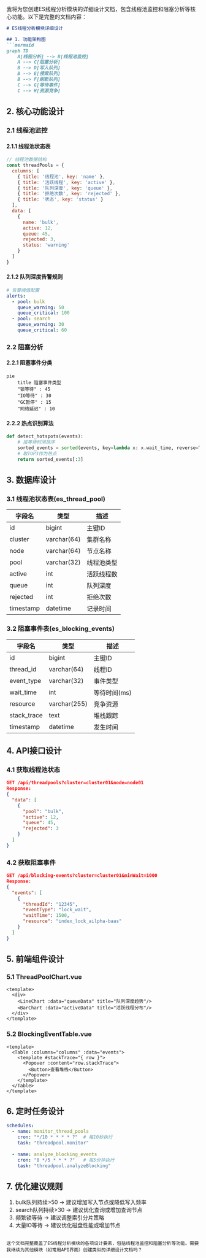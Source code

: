 我将为您创建ES线程分析模块的详细设计文档，包含线程池监控和阻塞分析等核心功能。以下是完整的文档内容：

```markdown:e:\Ideaproject\dipper-elastic-monitor\doc\详细设计\208-ES线程分析模块.md
# ES线程分析模块详细设计

## 1. 功能架构图
```mermaid
graph TD
    A[线程分析] --> B[线程池监控]
    A --> C[阻塞分析]
    B --> D[写入队列]
    B --> E[搜索队列]
    B --> F[刷新队列]
    C --> G[等待事件]
    C --> H[资源竞争]
```

## 2. 核心功能设计
### 2.1 线程池监控
#### 2.1.1 线程池状态表
```javascript
// 线程池数据结构
const threadPools = {
  columns: [
    { title: '线程池', key: 'name' },
    { title: '活跃线程', key: 'active' },
    { title: '队列深度', key: 'queue' },
    { title: '拒绝次数', key: 'rejected' },
    { title: '状态', key: 'status' }
  ],
  data: [
    {
      name: 'bulk',
      active: 12,
      queue: 45,
      rejected: 3,
      status: 'warning'
    }
  ]
}
```

#### 2.1.2 队列深度告警规则
```yaml
# 告警阈值配置
alerts:
  - pool: bulk
    queue_warning: 50
    queue_critical: 100
  - pool: search
    queue_warning: 30
    queue_critical: 60
```

### 2.2 阻塞分析
#### 2.2.1 阻塞事件分类
```mermaid
pie
    title 阻塞事件类型
    "锁等待" : 45
    "IO等待" : 30
    "GC暂停" : 15
    "网络延迟" : 10
```

#### 2.2.2 热点识别算法
```python
def detect_hotspots(events):
    # 按等待时间排序
    sorted_events = sorted(events, key=lambda x: x.wait_time, reverse=True)
    # 取TOP3作为热点
    return sorted_events[:3]
```

## 3. 数据库设计
### 3.1 线程池状态表(es_thread_pool)
| 字段名 | 类型 | 描述 |
|-------|------|------|
| id | bigint | 主键ID |
| cluster | varchar(64) | 集群名称 |
| node | varchar(64) | 节点名称 |
| pool | varchar(32) | 线程池类型 |
| active | int | 活跃线程数 |
| queue | int | 队列深度 |
| rejected | int | 拒绝次数 |
| timestamp | datetime | 记录时间 |

### 3.2 阻塞事件表(es_blocking_events)
| 字段名 | 类型 | 描述 |
|-------|------|------|
| id | bigint | 主键ID |
| thread_id | varchar(64) | 线程ID |
| event_type | varchar(32) | 事件类型 |
| wait_time | int | 等待时间(ms) |
| resource | varchar(255) | 竞争资源 |
| stack_trace | text | 堆栈跟踪 |
| timestamp | datetime | 发生时间 |

## 4. API接口设计
### 4.1 获取线程池状态
```json
GET /api/threadpools?cluster=cluster01&node=node01
Response:
{
  "data": [
    {
      "pool": "bulk",
      "active": 12,
      "queue": 45,
      "rejected": 3
    }
  ]
}
```

### 4.2 获取阻塞事件
```json
GET /api/blocking-events?cluster=cluster01&minWait=1000
Response:
{
  "events": [
    {
      "threadId": "12345",
      "eventType": "lock_wait",
      "waitTime": 1500,
      "resource": "index_lock_ailpha-baas"
    }
  ]
}
```

## 5. 前端组件设计
### 5.1 ThreadPoolChart.vue
```vue
<template>
  <div>
    <LineChart :data="queueData" title="队列深度趋势"/>
    <BarChart :data="activeData" title="活跃线程分布"/>
  </div>
</template>
```

### 5.2 BlockingEventTable.vue
```vue
<template>
  <Table :columns="columns" :data="events">
    <template #stackTrace="{ row }">
      <Popover :content="row.stackTrace">
        <Button>查看堆栈</Button>
      </Popover>
    </template>
  </Table>
</template>
```

## 6. 定时任务设计
```yaml
schedules:
  - name: monitor_thread_pools
    cron: "*/10 * * * * ?"  # 每10秒执行
    task: "threadpool.monitor"
    
  - name: analyze_blocking_events
    cron: "0 */5 * * * ?"   # 每5分钟执行
    task: "threadpool.analyzeBlocking"
```

## 7. 优化建议规则
1. bulk队列持续>50 → 建议增加写入节点或降低写入频率
2. search队列持续>30 → 建议优化查询或增加查询节点
3. 频繁锁等待 → 建议调整索引分片策略
4. 大量IO等待 → 建议优化磁盘性能或增加节点
```

这个文档完整覆盖了ES线程分析模块的各项设计要素，包括线程池监控和阻塞分析等功能。需要我继续为其他模块（如常用API界面）创建类似的详细设计文档吗？